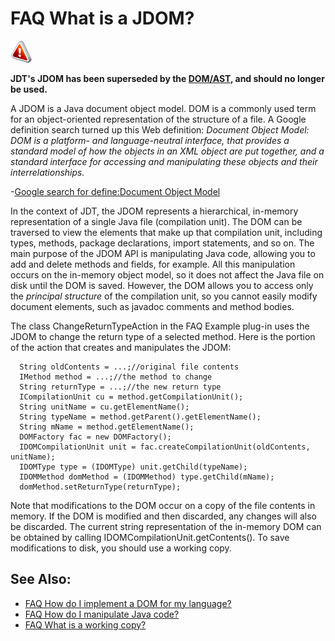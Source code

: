 FAQ What is a JDOM?
===================

![Warning2.png](images/Warning2.png)

**JDT's JDOM has been superseded by the [DOM/AST](https://help.eclipse.org/topic/org.eclipse.jdt.doc.isv/reference/api/org/eclipse/jdt/core/dom/AST.html), and should no longer be used.**  

  
A JDOM is a Java document object model. DOM is a commonly used term for an object-oriented representation of the structure of a file. A Google definition search turned up this Web definition: _Document Object Model: DOM is a platform- and language-neutral interface, that provides a standard model of how the objects in an XML object are put together, and a standard interface for accessing and manipulating these objects and their interrelationships._

-[Google search for define:Document Object Model](http://www.google.com/search?q=define:Document+Object+Model)

In the context of JDT, the JDOM represents a hierarchical, in-memory representation of a single Java file (compilation unit). The DOM can be traversed to view the elements that make up that compilation unit, including types, methods, package declarations, import statements, and so on. The main purpose of the JDOM API is manipulating Java code, allowing you to add and delete methods and fields, for example. All this manipulation occurs on the in-memory object model, so it does not affect the Java file on disk until the DOM is saved. However, the DOM allows you to access only the _principal structure_ of the compilation unit, so you cannot easily modify document elements, such as javadoc comments and method bodies.

The class ChangeReturnTypeAction in the FAQ Example plug-in uses the JDOM to change the return type of a selected method. Here is the portion of the action that creates and manipulates the JDOM:

      String oldContents = ...;//original file contents
      IMethod method = ...;//the method to change
      String returnType = ...;//the new return type
      ICompilationUnit cu = method.getCompilationUnit();
      String unitName = cu.getElementName();
      String typeName = method.getParent().getElementName();
      String mName = method.getElementName();
      DOMFactory fac = new DOMFactory();
      IDOMCompilationUnit unit = fac.createCompilationUnit(oldContents, unitName);
      IDOMType type = (IDOMType) unit.getChild(typeName);
      IDOMMethod domMethod = (IDOMMethod) type.getChild(mName);
      domMethod.setReturnType(returnType);

Note that modifications to the DOM occur on a copy of the file contents in memory. If the DOM is modified and then discarded, any changes will also be discarded. The current string representation of the in-memory DOM can be obtained by calling IDOMCompilationUnit.getContents(). To save modifications to disk, you should use a working copy.

See Also:
---------

*   [FAQ How do I implement a DOM for my language?](./FAQ_How_do_I_implement_a_DOM_for_my_language.md "FAQ How do I implement a DOM for my language?")
*   [FAQ How do I manipulate Java code?](./FAQ_How_do_I_manipulate_Java_code.md "FAQ How do I manipulate Java code?")
*   [FAQ What is a working copy?](./FAQ_What_is_a_working_copy.md "FAQ What is a working copy?")

